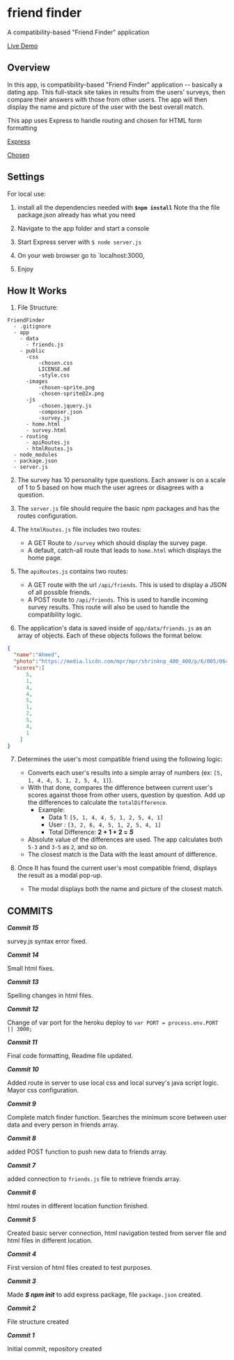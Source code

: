 # friend finder

A compatibility-based "Friend Finder" application

[Live Demo](https://mc-friend-finder.herokuapp.com/)

## Overview

In this app, is compatibility-based "Friend Finder" application -- basically a dating app. This full-stack site takes in results from the users' surveys, then compare their answers with those from other users. The app will then display the name and picture of the user with the best overall match.
 
This app uses Express to handle routing and chosen for HTML form  formatting

[Express](https://www.npmjs.com/package/express)

[Chosen](https://harvesthq.github.io/chosen/)


## Settings

For local use:

1. install all the dependencies needed with **`$npm install`**  Note tha the file package.json already has what you need

2. Navigate to the app folder and start a console

3. Start Express server with `$ node server.js`

4. On your web browser go to `localhost:3000,

5. Enjoy



## How It Works

1. File Structure:

  ```
  FriendFinder
    - .gitignore
    - app
      - data
        - friends.js
      - public
        -css
            -chosen.css
            LICENSE.md
            -style.css
        -images
            -chosen-sprite.png
            -chosen-sprite@2x.png
        -js
            -chosen.jquery.js
            -composer.json
            -survey.js
        - home.html
        - survey.html
      - routing
        - apiRoutes.js
        - htmlRoutes.js
    - node_modules
    - package.json
    - server.js
  ```
2. The survey has 10 personality type questions. Each answer is on a scale of 1 to 5 based on how much the user agrees or disagrees with a question.

3. The `server.js` file should require the basic npm packages and has the routes configuration.

4. The `htmlRoutes.js` file includes two routes:

   * A GET Route to `/survey` which should display the survey page.
   * A default, catch-all route that leads to `home.html` which displays the home page.

5. The `apiRoutes.js` contains two routes:

   * A GET route with the url `/api/friends`. This is used to display a JSON of all possible friends.
   * A POST route to `/api/friends`. This is used to handle incoming survey results. This route will also be used to handle the compatibility logic.

6. The application's data is saved inside of `app/data/friends.js` as an array of objects. Each of these objects  follows the format below.

```json
{
  "name":"Ahmed",
  "photo":"https://media.licdn.com/mpr/mpr/shrinknp_400_400/p/6/005/064/1bd/3435aa3.jpg",
  "scores":[
      5,
      1,
      4,
      4,
      5,
      1,
      2,
      5,
      4,
      1
    ]
}
```

7. Determines the user's most compatible friend using the following logic:

   * Converts each user's results into a simple array of numbers (ex: `[5, 1, 4, 4, 5, 1, 2, 5, 4, 1]`).
   * With that done, compares the difference between current user's scores against those from other users, question by question. Add up the differences to calculate the `totalDifference`.
     * Example:
       * Data 1: `[5, 1, 4, 4, 5, 1, 2, 5, 4, 1]`
       * User : `[3, 2, 6, 4, 5, 1, 2, 5, 4, 1]`
       * Total Difference: **2 + 1 + 2 =** **_5_**
   * Absolute value of the differences are used. The app calculates both `5-3` and `3-5` as `2`, and so on.
   * The closest match is the Data with the least amount of difference.

8. Once It has found the current user's most compatible friend, displays the result as a modal pop-up.
   * The modal displays both the name and picture of the closest match.


## COMMITS

**_Commit 15_**

survey.js syntax error fixed.

**_Commit 14_**

Small html fixes.


**_Commit 13_**

Spelling changes in html files.


**_Commit 12_**

Change of var port for the heroku deploy to `var PORT = process.env.PORT || 3000;`


**_Commit 11_**

Final code formatting, Readme file updated.

**_Commit 10_**

Added route in server to use local css and local survey's java script logic. Mayor css configuration.

**_Commit 9_**

Complete match finder function. Searches the minimum score between user data and every person in friends array.

**_Commit 8_**

added POST function to push new data to friends array.

**_Commit 7_**

added connection to `friends.js` file to retrieve friends array.

**_Commit 6_**

html routes in different location function finished.

**_Commit 5_**

Created basic server connection, html navigation tested from server file and html files in different location. 


**_Commit 4_**

First version of html files created to test purposes.

**_Commit 3_**

Made **_$ npm init_** to add express package,  file `package.json`
 created.

**_Commit 2_**

File structure created

**_Commit 1_**

Initial commit, repository created


